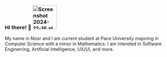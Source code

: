 ### Hi there! 👋 <img width="75" alt="Screenshot 2024-12-16 at 11 38 31 PM" src="https://github.com/user-attachments/assets/5c69237f-aa76-4b7a-90eb-5f15e07bcfc8" />

My name in Noor and I am current student at Pace University majoring in Computer Science with a minor in Mathematics. 
I am intereted in Software Enginerring, Artificial Intelligence, UX/UI, and more.




<!--
**noorulhuda455/noorulhuda455** is a ✨ _special_ ✨ repository because its `README.md` (this file) appears on your GitHub profile.






 
Here are some ideas to get you started:

- 🔭 I’m currently working on ...
- 🌱 I’m currently learning ...
- 👯 I’m looking to collaborate on ...
- 🤔 I’m looking for help with ...
- 💬 Ask me about ...
- 📫 How to reach me: ...
- 😄 Pronouns: ...
- ⚡ Fun fact: ...
-->

